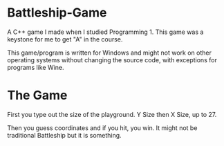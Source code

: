 # Battleship-Game
A C++ game I made when I studied Programming 1. This game was a keystone for me to get "A" in the course.

This game/program is written for Windows and might not work on other operating systems without changing the source code, with exceptions 
for programs like Wine.

# The Game
First you type out the size of the playground. Y Size then X Size, up to 27.

Then you guess coordinates and if you hit, you win. It might not be traditional Battleship but it is something.
